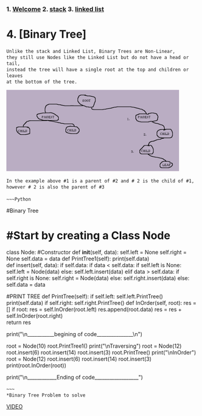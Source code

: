 
### 1. [Welcome](https://github.com/moscarelloscott/moscarelloscott/blob/main/CSE212.md) 2. [stack](https://github.com/moscarelloscott/moscarelloscott/blob/main/stack.md) 3. [linked list](https://github.com/moscarelloscott/moscarelloscott/blob/main/linkedlist.md)
# 4. [Binary Tree]

    Unlike the stack and Linked List, Binary Trees are Non-Linear, 
    they still use Nodes like the Linked List but do not have a head or tail, 
    instead the tree will have a single root at the top and children or leaves 
    at the bottom of the tree.
    
   <img src="images/binary1.png" width= "90%" height="25%">
   
    In the example above #1 is a parent of #2 and # 2 is the child of #1, however # 2 is also the parent of #3
    
    ~~~Python
#Binary Tree
# #Start by creating a Class Node

class Node:
    #Constructor
    def __init__(self, data):
        self.left = None
        self.right = None
        self.data = data
    def PrintTree1(self):
        print(self.data)        
    def insert(self, data):
        if self.data:
            if data < self.data:
                if self.left is None:
                    self.left = Node(data)
                else:
                    self.left.insert(data)
            elif data > self.data:
                if self.right is None:
                    self.right = Node(data)
                else:
                    self.right.insert(data)
            else:
                self.data = data
                
#PRINT TREE
    def PrintTree(self):
        if self.left:
            self.left.PrintTree()
        print(self.data)
        if self.right:
            self.right.PrintTree()
    def InOrder(self, root):
        res = []
        if root:
            res = self.InOrder(root.left)
            res.append(root.data)
            res = res + self.InOrder(root.right)       
        return res    
                        
                
print("\n___________begining of code_______________\n")   

root = Node(10)
root.PrintTree1()
print("\nTraversing")
root = Node(12)
root.insert(6)
root.insert(14)
root.insert(3)
root.PrintTree()
print("\nInOrder")
root = Node(12)
root.insert(6)
root.insert(14)
root.insert(3)
print(root.InOrder(root))

print("\n____________Ending of code__________________")
    
    ~~~
    *Binary Tree Problem to solve

[VIDEO](https://moscarelloscott.github.io/project/index.html)
